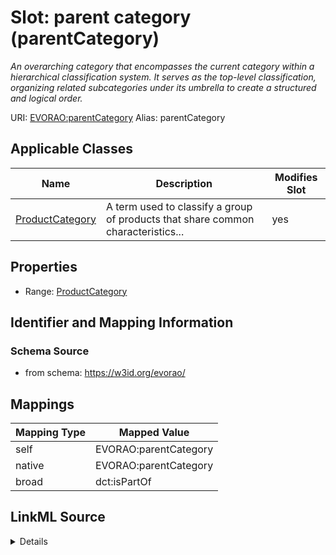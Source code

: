 

# Slot: parent category (parentCategory) 


_An overarching category that encompasses the current category within a hierarchical classification system. It serves as the top-level classification, organizing related subcategories under its umbrella to create a structured and logical order._





URI: [EVORAO:parentCategory](https://w3id.org/evorao/parentCategory)
Alias: parentCategory

<!-- no inheritance hierarchy -->





## Applicable Classes

| Name | Description | Modifies Slot |
| --- | --- | --- |
| [ProductCategory](ProductCategory.md) | A term used to classify a group of products that share common characteristics... |  yes  |







## Properties

* Range: [ProductCategory](ProductCategory.md)





## Identifier and Mapping Information







### Schema Source


* from schema: https://w3id.org/evorao/




## Mappings

| Mapping Type | Mapped Value |
| ---  | ---  |
| self | EVORAO:parentCategory |
| native | EVORAO:parentCategory |
| broad | dct:isPartOf |




## LinkML Source

<details>
```yaml
name: parentCategory
description: An overarching category that encompasses the current category within
  a hierarchical classification system. It serves as the top-level classification,
  organizing related subcategories under its umbrella to create a structured and logical
  order.
title: parent category
from_schema: https://w3id.org/evorao/
broad_mappings:
- dct:isPartOf
rank: 1000
alias: parentCategory
domain_of:
- ProductCategory
range: ProductCategory
required: false
multivalued: false

```
</details>